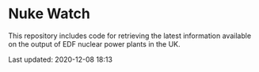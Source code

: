 # Nuke Watch

This repository includes code for retrieving the latest information available on the output of EDF nuclear power plants in the UK.

Last updated: 2020-12-08 18:13